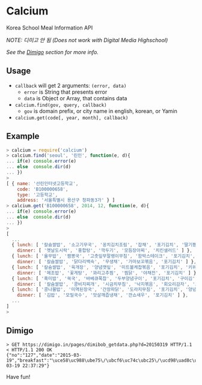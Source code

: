 Calcium
=======

Korea School Meal Information API

*NOTE: 디미고 안 됨 (Does not work with Digital Media Highschool)*

*See the [Dimigo](#dimigo) section for more info.*

Usage
-----

* `callback` will get 2 arguments: `(error, data)`
  * `error` is String that presents error
  * `data` is Object or Array, that contains data
* `calcium.find(gov, query, callback)`
  * `gov` is domain prefix, or city name in english, korean, or Yamin
* `calcium.get(code[, year, month], callback)`

Example
-------

```js
> calcium = require('calcium')
> calcium.find('seoul', '린인', function(e, d){
... if(e) console.error(e)
... else  console.dir(d)
... })
>
[ { name: '선린인터넷고등학교',
    code: 'B100000658',
    type: '고등학교',
    address: '서울특별시 용산구 청파동3가' } ]
> calcium.get('B100000658', 2014, 12, function(e, d){
... if(e) console.error(e)
... else  console.dir(d)
... })
>
[
  ...
  { lunch: [ '칼슘쌀밥', '소고기무국', '꽁치김치조림', '잡채', '포기김치', '딸기쨈설기' ],
    dinner: [ '옛날도시락', '홍합탕', '깍두기', '모듬장아찌', '치킨샐러드' ] },
  { lunch: [ '율무밥', '짬뽕국', '고춧잎무말랭이무침', '함박스테이크', '포기김치', '브라운소스', '고구마샐러드' ],
    dinner: [ '칼슘쌀밥', '닭다리백숙', '무생채', '가마보꼬볶음', '포기김치' ] },
  { lunch: [ '칼슘쌀밥', '육개장', '양념깻잎', '미트볼케찹볶음', '포기김치', '키위' ],
    dinner: [ '메조밥', '꽃게탕', '꽈리고추찜', '찜닭', '야채전', '포기김치' ] },
  { lunch: [ '흑미밥', '쑥국', '바베큐폭찹', '두부양념구이', '포기김치', '구이김' ],
    dinner: [ '칼슘쌀밥', '콩비지찌개', '시금치무침', '낙지볶음', '회오리감자', '포기김치' ] },
  { lunch: [ '콩나물밥', '미역된장국', '간장파닭', '도라지무침', '포기김치', '양념장(간장)', '요구르트' ],
    dinner: [ '김밥', '모밀국수', '맛살깨즙냉채', '깐쇼새우', '포기김치' ] },
  ...
]
>
```

Dimigo
------

```
> GET https://dimigo.in/pages/dimibob_getdata.php?d=20150319 HTTP/1.1
< HTTP/1.1 200 OK
{"no":"127","date":"2015-03-19","breakfast":"\uce58\uc988\ube75\/\ubcf6\uc74c\ubc25\/\ucd98\uad8c\ud280\uae40\/\ud3ec\uae30\uae40\uce58\/\uc6f0\ube59\uc0d0\ub7ec\ub4dc\/\uc528\ub9ac\uc5bc\/\uc6b0\uc720","lunch":"\ucc38\uce58\ube44\ube54\ubc25(\ub9c8\uc694or\uace0\ucd94\uc7a5)\/\ucf69\ub098\ubb3c\uad6d\/\uacc4\ub780\uc57c\ucc44\ucc1c\/\ub3c4\ud1a0\ub9ac\ubb35\ubb34\uce68\/\uba85\uc5fd\ucc44\ubcf6\uc74c\/\ud3ec\uae30\uae40\uce58\/\ubc29\uc6b8\ud1a0\ub9c8\ud1a0","dinner":"\uc21c\ub300\uc57c\ucc44\ubcf6\uc74c\/\uc7a1\uace1\ubc25\/\uadfc\ub300\uad6d\/\uc5b4\ubb35\uc591\ud30c\ubcf6\uc74c\/\uba78\uce58\ubcf6\uc74c\/\ubd80\ucd94\uac89\uc808\uc774\/\ud3ec\uae30\uae40\uce58\/\ud3ec\ub3c4\ub9db\ud478\ub529","snack":"\ud398\ud37c\ub85c\ub2c8\ud53c\uc790\/\ud30c\uc778\uc560\ud50c\/\uc624\uc774\ud53c\ud074\/\ud53c\ud06c\ub2c9","added":"2015-03-19 22:37:29"}
```

Have fun!

<!-- 뤼대한 김정일 교장 동지 만세! -->